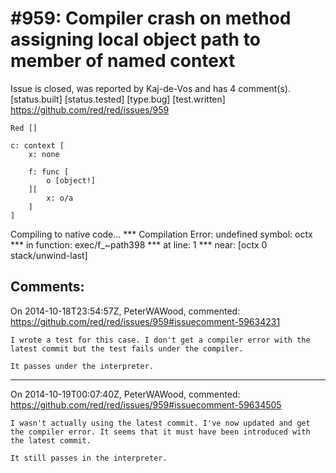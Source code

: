 
#959: Compiler crash on method assigning local object path to member of named context
================================================================================
Issue is closed, was reported by Kaj-de-Vos and has 4 comment(s).
[status.built] [status.tested] [type.bug] [test.written]
<https://github.com/red/red/issues/959>

```
Red []

c: context [
    x: none

    f: func [
        o [object!]
    ][
        x: o/a
    ]
]
```

Compiling to native code...
**\* Compilation Error: undefined symbol: octx 
**\* in function: exec/f_~path398
**\* at line: 1 
**\* near: [octx 0 stack/unwind-last]



Comments:
--------------------------------------------------------------------------------

On 2014-10-18T23:54:57Z, PeterWAWood, commented:
<https://github.com/red/red/issues/959#issuecomment-59634231>

    I wrote a test for this case. I don't get a compiler error with the latest commit but the test fails under the compiler.
    
    It passes under the interpreter.

--------------------------------------------------------------------------------

On 2014-10-19T00:07:40Z, PeterWAWood, commented:
<https://github.com/red/red/issues/959#issuecomment-59634505>

    I wasn't actually using the latest commit. I've now updated and get the compiler error. It seems that it must have been introduced with the latest commit.
    
    It still passes in the interpreter.

